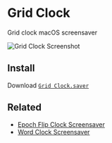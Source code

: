 # Grid Clock
Grid clock macOS screensaver

![Grid Clock Screenshot](GridClock.png)

## Install
Download [`Grid Clock.saver`](https://github.com/leemcd56/grid-clock-screensaver/releases/download/0.0.6/0.0.6.zip)

## Related
- [Epoch Flip Clock Screensaver](https://github.com/chrstphrknwtn/epoch-flip-clock-screensaver)
- [Word Clock Screensaver](https://github.com/chrstphrknwtn/word-clock-screensaver)
